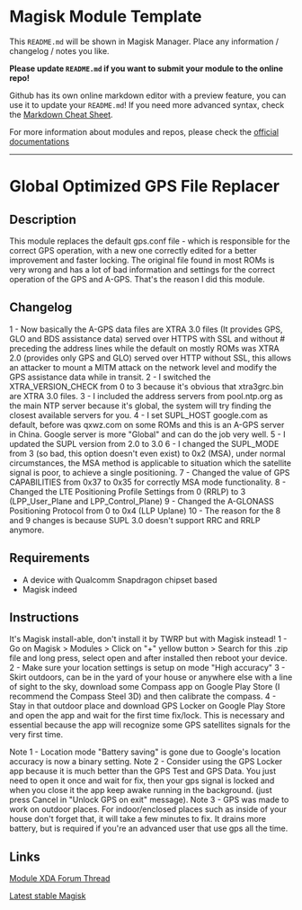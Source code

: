 # Magisk Module Template

This `README.md` will be shown in Magisk Manager. Place any information / changelog / notes you like.

**Please update `README.md` if you want to submit your module to the online repo!**

Github has its own online markdown editor with a preview feature, you can use it to update your `README.md`! If you need more advanced syntax, check the [Markdown Cheat Sheet](https://github.com/adam-p/markdown-here/wiki/Markdown-Cheatsheet).

For more information about modules and repos, please check the [official documentations](https://github.com/topjohnwu/Magisk/blob/master/docs/modules.md)

---
# **Global Optimized GPS File Replacer**
## Description
This module replaces the default gps.conf file - which is responsible for the correct GPS operation, with a new one correctly edited for a better improvement and faster locking.
The original file found in most ROMs is very wrong and has a lot of bad information and settings for the correct operation of the GPS and A-GPS. That's the reason I did this module.
## Changelog
1 - Now basically the A-GPS data files are XTRA 3.0 files (It provides GPS, GLO and BDS assistance data) served over HTTPS with SSL and without # preceding the address lines while the default on mostly ROMs was XTRA 2.0 (provides only GPS and GLO) served over HTTP without SSL, this allows an attacker to mount a MITM attack on the network level and modify the GPS assistance data while in transit.
2 - I switched the XTRA_VERSION_CHECK from 0 to 3 because it's obvious that xtra3grc.bin are XTRA 3.0 files.
3 - I included the address servers from pool.ntp.org as the main NTP server because it's global, the system will try finding the closest available servers for you.
4 - I set SUPL_HOST google.com as default, before was qxwz.com on some ROMs and this is an A-GPS server in China. Google server is more "Global" and can do the job very well.
5 - I updated the SUPL version from 2.0 to 3.0
6 - I changed the SUPL_MODE from 3 (so bad, this option doesn't even exist) to 0x2 (MSA), under normal circumstances, the MSA method is applicable to situation which the satellite signal is poor, to achieve a single positioning.
7 - Changed the value of GPS CAPABILITIES from 0x37 to 0x35 for correctly MSA mode functionality.
8 - Changed the LTE Positioning Profile Settings from 0 (RRLP) to 3 (LPP_User_Plane and LPP_Control_Plane)
9 - Changed the A-GLONASS Positioning Protocol from 0 to 0x4 (LLP Uplane)
10 - The reason for the 8 and 9 changes is because SUPL 3.0 doesn't support RRC and RRLP anymore.
## Requirements
- A device with Qualcomm Snapdragon chipset based
- Magisk indeed
## Instructions
It's Magisk install-able, don't install it by TWRP but with Magisk instead!
1 - Go on Magisk > Modules > Click on "+" yellow button > Search for this .zip file and long press, select open and after installed then reboot your device.
2 - Make sure your location settings is setup on mode "High accuracy"
3 - Skirt outdoors, can be in the yard of your house or anywhere else with a line of sight to the sky, download some Compass app on Google Play Store (I recommend the Compass Steel 3D) and then calibrate the compass.
4 - Stay in that outdoor place and download GPS Locker on Google Play Store and open the app and wait for the first time fix/lock. This is necessary and essential because the app will recognize some GPS satellites signals for the very first time.

Note 1 - Location mode "Battery saving" is gone due to Google's location accuracy is now a binary setting.
Note 2 - Consider using the GPS Locker app because it is much better than the GPS Test and GPS Data. You just need to open it once and wait for fix, then your gps signal is locked and when you close it the app keep awake running in the background. (just press Cancel in "Unlock GPS on exit" message).
Note 3 - GPS was made to work on outdoor places. For indoor/enclosed places such as inside of your house don't forget that, it will take a few minutes to fix. It drains more battery, but is required if you're an advanced user that use gps all the time.
## Links
[Module XDA Forum Thread](https://forum.xda-developers.com/mi-5/how-to/step-step-definitive-gps-solution-global-t3695769 "Module official XDA thread")

[Latest stable Magisk](http://www.tiny.cc/latestmagisk)
